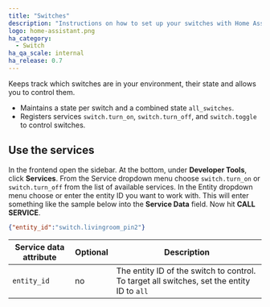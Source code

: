 ```yaml
---
title: "Switches"
description: "Instructions on how to set up your switches with Home Assistant."
logo: home-assistant.png
ha_category:
  - Switch
ha_qa_scale: internal
ha_release: 0.7
---
```


Keeps track which switches are in your environment, their state and allows you to control them.

- Maintains a state per switch and a combined state `all_switches`.
- Registers services `switch.turn_on`, `switch.turn_off`, and `switch.toggle` to control switches.

## Use the services

In the frontend open the sidebar. At the bottom, under **Developer Tools**, click **Services**. From the Service dropdown menu choose `switch.turn_on` or `switch.turn_off` from the list of available services. In the Entity dropdown menu choose or enter the entity ID you want to work with. This will enter something like the sample below into the **Service Data** field. Now hit **CALL SERVICE**.

```json
{"entity_id":"switch.livingroom_pin2"}
```

| Service data attribute | Optional | Description |
| ---------------------- | -------- | ----------- |
| `entity_id`            |      no  | The entity ID of the switch to control. To target all switches, set the entity ID to `all`|
